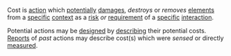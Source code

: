 Cost is [action](https://github.com/gcassel/Modular-Organization-Terminology/blob/master/terms/action.md) which [potentially](https://github.com/gcassel/Modular-Organization-Terminology/blob/master/terms/potential.md) [damages](https://github.com/gcassel/Modular-Organization-Terminology/blob/master/terms/damage.md), *destroys* or *removes* [elements](https://github.com/gcassel/Modular-Organization-Terminology/blob/master/terms/element.md) from a [specific](https://github.com/gcassel/Modular-Organization-Terminology/blob/master/terms/specific.md) [context](https://github.com/gcassel/Modular-Organization-Terminology/blob/master/terms/context.md) as a [risk](https://github.com/gcassel/Modular-Organization-Terminology/blob/master/terms/risk.md) *or* [requirement](https://github.com/gcassel/Modular-Organization-Terminology/blob/master/terms/requirement.md) of a [specific](https://github.com/gcassel/Modular-Organization-Terminology/blob/master/terms/specific.md) [interaction](https://github.com/gcassel/Modular-Organization-Terminology/blob/master/terms/interaction.md).

Potential actions may be [designed](https://github.com/gcassel/Modular-Organization-Terminology/blob/master/terms/design.md) by [describing](https://github.com/gcassel/Modular-Organization-Terminology/blob/master/terms/description.md) their potential costs. [Reports](https://github.com/gcassel/Modular-Organization-Terminology/blob/master/terms/report.md) of *past* actions may describe cost(s) which were *sensed* or directly [measured](https://github.com/gcassel/Modular-Organization-Terminology/blob/master/terms/measure.md).
